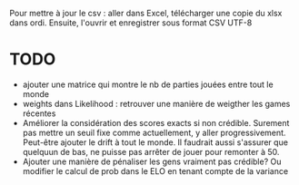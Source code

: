 Pour mettre à jour le csv : aller dans Excel, télécharger une copie du xlsx dans ordi. Ensuite, l'ouvrir et enregistrer sous format CSV UTF-8

# TODO
- ajouter une matrice qui montre le nb de parties jouées entre tout le monde
- weights dans Likelihood : retrouver une manière de weigther les games récentes
- Améliorer la considération des scores exacts si non crédible. Surement pas mettre un seuil fixe comme actuellement, y aller progressivement. Peut-être ajouter le drift à tout le monde. Il faudrait aussi s'assurer que quelquun de bas, ne puisse pas arrêter de jouer pour remonter à 50. 
- Ajouter une manière de pénaliser les gens vraiment pas crédible? Ou modifier le calcul de prob dans le ELO en tenant compte de la variance